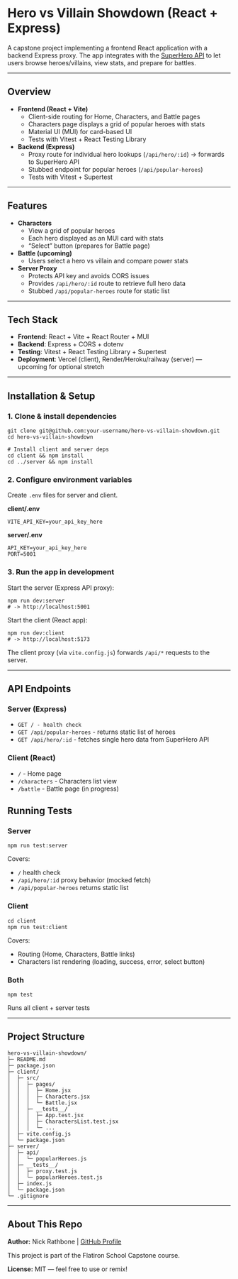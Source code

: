 # Hero vs Villain Showdown (React + Express)

A capstone project implementing a frontend React application with a backend Express proxy. The app integrates with the [SuperHero API](https://superheroapi.com/) to let users browse heroes/villains, view stats, and prepare for battles.

---

## Overview
- **Frontend (React + Vite)**
  - Client-side routing for Home, Characters, and Battle pages
  - Characters page displays a grid of popular heroes with stats
  - Material UI (MUI) for card-based UI
  - Tests with Vitest + React Testing Library
- **Backend (Express)**
  - Proxy route for individual hero lookups (`/api/hero/:id`) → forwards to SuperHero API
  - Stubbed endpoint for popular heroes (`/api/popular-heroes`)
  - Tests with Vitest + Supertest

---

## Features
- **Characters**
  - View a grid of popular heroes
  - Each hero displayed as an MUI card with stats
  - “Select” button (prepares for Battle page)
- **Battle (upcoming)**
  - Users select a hero vs villain and compare power stats
- **Server Proxy**
  - Protects API key and avoids CORS issues
  - Provides `/api/hero/:id` route to retrieve full hero data
  - Stubbed `/api/popular-heroes` route for static list

---

## Tech Stack
- **Frontend**: React + Vite + React Router + MUI
- **Backend**: Express + CORS + dotenv
- **Testing**: Vitest + React Testing Library + Supertest
- **Deployment**: Vercel (client), Render/Heroku/railway (server) — upcoming for optional stretch

---

## Installation & Setup

### 1. Clone & install dependencies
```
git clone git@github.com:your-username/hero-vs-villain-showdown.git
cd hero-vs-villain-showdown

# Install client and server deps
cd client && npm install
cd ../server && npm install
```

### 2. Configure environment variables
Create `.env` files for server and client.

**client/.env**
```
VITE_API_KEY=your_api_key_here
```

**server/.env**
```
API_KEY=your_api_key_here
PORT=5001
```

### 3. Run the app in development
Start the server (Express API proxy):
```
npm run dev:server
# -> http://localhost:5001
```

Start the client (React app):
```
npm run dev:client
# -> http://localhost:5173
```

The client proxy (via `vite.config.js`) forwards `/api/*` requests to the server.

---

## API Endpoints
### Server (Express)

- `GET / - health check`
- `GET /api/popular-heroes` - returns static list of heroes
- `GET /api/hero/:id` - fetches single hero data from SuperHero API

### Client (React)
- `/` - Home page
- `/characters` - Characters list view
- `/battle` - Battle page (in progress)

## Running Tests
### Server
```
npm run test:server
```
Covers:
- `/` health check
- `/api/hero/:id` proxy behavior (mocked fetch)
- `/api/popular-heroes` returns static list

### Client
```
cd client
npm run test:client
```
Covers:
- Routing (Home, Characters, Battle links)
- Characters list rendering (loading, success, error, select button)

### Both
```
npm test
```
Runs all client + server tests

---

## Project Structure
```
hero-vs-villain-showdown/
├─ README.md
├─ package.json
├─ client/
│  ├─ src/
│  │  ├─ pages/
│  │  │  ├─ Home.jsx
│  │  │  ├─ Characters.jsx
│  │  │  └─ Battle.jsx
│  │  ├─ __tests__/
│  │  │  ├─ App.test.jsx
│  │  │  ├─ CharactersList.test.jsx
│  │  │  └─ ...
│  ├─ vite.config.js
│  └─ package.json
├─ server/
│  ├─ api/
│  │  └─ popularHeroes.js
│  ├─ __tests__/
│  │  ├─ proxy.test.js
│  │  └─ popularHeroes.test.js
│  ├─ index.js
│  └─ package.json
└─ .gitignore
```

---

## About This Repo
**Author:** Nick Rathbone | [GitHub Profile](https://github.com/nrathbone-turing)

This project is part of the Flatiron School Capstone course.

**License:** MIT — feel free to use or remix!